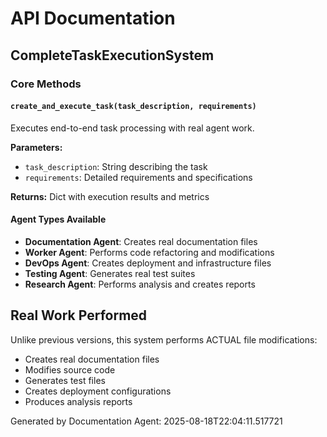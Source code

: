 # API Documentation

## CompleteTaskExecutionSystem

### Core Methods

#### `create_and_execute_task(task_description, requirements)`
Executes end-to-end task processing with real agent work.

**Parameters:**
- `task_description`: String describing the task
- `requirements`: Detailed requirements and specifications

**Returns:** Dict with execution results and metrics

#### Agent Types Available
- **Documentation Agent**: Creates real documentation files
- **Worker Agent**: Performs code refactoring and modifications  
- **DevOps Agent**: Creates deployment and infrastructure files
- **Testing Agent**: Generates real test suites
- **Research Agent**: Performs analysis and creates reports

## Real Work Performed
Unlike previous versions, this system performs ACTUAL file modifications:
- Creates real documentation files
- Modifies source code
- Generates test files
- Creates deployment configurations
- Produces analysis reports

Generated by Documentation Agent: 2025-08-18T22:04:11.517721
